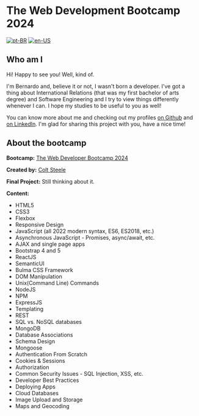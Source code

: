# The Web Development Bootcamp 2024
[![pt-BR](https://img.shields.io/badge/lang-pt--BR-green)](readme.md)
[![en-US](https://img.shields.io/badge/lang-en--US-blue)](readme.en-US.md)
<!-- [![es-ES](https://img.shields.io/badge/lang-es--ES-yellow)](readme.es-ES.md) -->

## Who am I

Hi! Happy to see you! Well, kind of.

I'm Bernardo and, believe it or not, I wasn't born a developer. I've got a thing about International Relations (that was my first bachelor of arts degree) and Software Engineering and I try to view things differently whenever I can. I hope my studies to be useful to you as well!

You can know more about me and checking out my profiles [on Github](https://github.com/bernalves) and [on LinkedIn](https://www.linkedin.com/in/santosalbirwt/). I'm glad for sharing this project with you, have a nice time!

## About the bootcamp

**Bootcamp:** [The Web Developer Bootcamp 2024](https://github.com/Colt/TheWebDeveloperBootcampSolutions)

**Created by:**  [Colt Steele](https://www.youtube.com/c/ColtSteeleCode)

**Final Project:** Still thinking about it.

**Content:**

- HTML5
- CSS3
- Flexbox
- Responsive Design
- JavaScript (all 2022 modern syntax, ES6, ES2018, etc.)
- Asynchronous JavaScript - Promises, async/await, etc.
- AJAX and single page apps
- Bootstrap 4 and 5
- ReactJS
- SemanticUI
- Bulma CSS Framework
- DOM Manipulation
- Unix(Command Line) Commands
- NodeJS
- NPM
- ExpressJS
- Templating
- REST
- SQL vs. NoSQL databases
- MongoDB
- Database Associations
- Schema Design
- Mongoose
- Authentication From Scratch
- Cookies & Sessions
- Authorization
- Common Security Issues - SQL Injection, XSS, etc.
- Developer Best Practices
- Deploying Apps
- Cloud Databases
- Image Upload and Storage
- Maps and Geocoding
